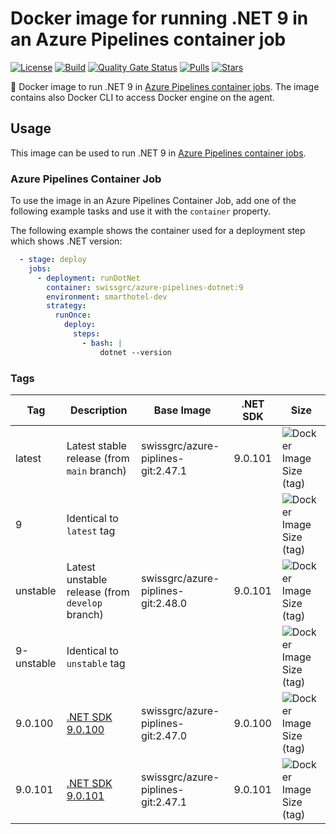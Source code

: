 # Docker image for running .NET 9 in an Azure Pipelines container job

<!-- markdownlint-disable MD013 -->
[![License](https://img.shields.io/badge/license-MIT-blue.svg?style=flat-square)](https://github.com/swissgrc/docker-azure-pipelines-dotnet-9/blob/main/LICENSE) [![Build](https://img.shields.io/github/actions/workflow/status/swissgrc/docker-azure-pipelines-dotnet-9/publish.yml?branch=develop&style=flat-square)](https://github.com/swissgrc/docker-azure-pipelines-dotnet-9/actions/workflows/publish.yml) [![Quality Gate Status](https://sonarcloud.io/api/project_badges/measure?project=swissgrc_docker-azure-pipelines-dotnet-9&metric=alert_status)](https://sonarcloud.io/summary/new_code?id=swissgrc_docker-azure-pipelines-dotnet-9) [![Pulls](https://img.shields.io/docker/pulls/swissgrc/azure-pipelines-dotnet.svg?style=flat-square)](https://hub.docker.com/r/swissgrc/azure-pipelines-dotnet) [![Stars](https://img.shields.io/docker/stars/swissgrc/azure-pipelines-dotnet.svg?style=flat-square)](https://hub.docker.com/r/swissgrc/azure-pipelines-dotnet)
<!-- markdownlint-restore -->

🐳 Docker image to run .NET 9 in [Azure Pipelines container jobs].
The image contains also Docker CLI to access Docker engine on the agent.

## Usage

This image can be used to run .NET 9 in [Azure Pipelines container jobs].

### Azure Pipelines Container Job

To use the image in an Azure Pipelines Container Job, add one of the following example tasks and use it with the `container` property.

The following example shows the container used for a deployment step which shows .NET version:

```yaml
  - stage: deploy
    jobs:
      - deployment: runDotNet
        container: swissgrc/azure-pipelines-dotnet:9
        environment: smarthotel-dev
        strategy:
          runOnce:
            deploy:
              steps:
                - bash: |
                    dotnet --version
```

### Tags

| Tag        | Description                                                                                     | Base Image                         | .NET SDK | Size                                                                                                                              |
|------------|-------------------------------------------------------------------------------------------------|------------------------------------|----------|-----------------------------------------------------------------------------------------------------------------------------------|
| latest     | Latest stable release (from `main` branch)                                                      | swissgrc/azure-piplines-git:2.47.1 | 9.0.101  | ![Docker Image Size (tag)](https://img.shields.io/docker/image-size/swissgrc/azure-pipelines-dotnet/latest?style=flat-square)     |
| 9          | Identical to `latest` tag                                                                       |                                    |          | ![Docker Image Size (tag)](https://img.shields.io/docker/image-size/swissgrc/azure-pipelines-dotnet/9?style=flat-square)          |
| unstable   | Latest unstable release (from `develop` branch)                                                 | swissgrc/azure-piplines-git:2.48.0 | 9.0.101  | ![Docker Image Size (tag)](https://img.shields.io/docker/image-size/swissgrc/azure-pipelines-dotnet/unstable?style=flat-square)   |
| 9-unstable | Identical to `unstable` tag                                                                     |                                    |          | ![Docker Image Size (tag)](https://img.shields.io/docker/image-size/swissgrc/azure-pipelines-dotnet/9-unstable?style=flat-square) |
| 9.0.100    | [.NET SDK 9.0.100](https://github.com/dotnet/core/blob/main/release-notes/9.0/9.0.0/9.0.0.md)   | swissgrc/azure-piplines-git:2.47.0 | 9.0.100  | ![Docker Image Size (tag)](https://img.shields.io/docker/image-size/swissgrc/azure-pipelines-dotnet/9.0.100?style=flat-square)    |
| 9.0.101    | [.NET SDK 9.0.101](https://github.com/dotnet/core/blob/main/release-notes/9.0/9.0.0/9.0.101.md) | swissgrc/azure-piplines-git:2.47.1 | 9.0.101  | ![Docker Image Size (tag)](https://img.shields.io/docker/image-size/swissgrc/azure-pipelines-dotnet/9.0.101?style=flat-square)    |

[Azure Pipelines container jobs]: https://docs.microsoft.com/en-us/azure/devops/pipelines/process/container-phases
